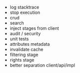  - log stacktrace
 - stop execution
 - crud
 - search
 - inject stages from client
 - audit / security
 - unit tests
 - attributes metadata
 - invalidate cache
 - filtering stage
 - rights stage
 - better separation client/api/impl
